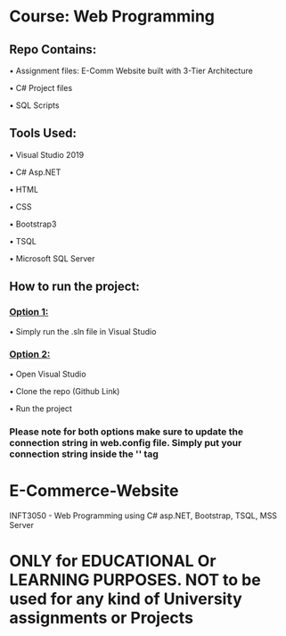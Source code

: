 <h1>Course: Web Programming</h1>

<h2>Repo Contains:</h2>
<p>&bull; Assignment files: E-Comm Website built with 3-Tier Architecture</p>
<p>&bull; C# Project files</p>
<p>&bull; SQL Scripts</p>

<h2>Tools Used:</h2>
<p>&bull; Visual Studio 2019</p>
<p>&bull; C# Asp.NET</p>
<p>&bull; HTML</p>
<p>&bull; CSS</p>
<p>&bull; Bootstrap3</p>
<p>&bull; TSQL</p>
<p>&bull; Microsoft SQL Server</p>

<h2>How to run the project:</h2>

<h3><u>Option 1:</u></h3>
<p>&bull; Simply run the .sln file in Visual Studio</p>

<h3><u>Option 2:</u></h3>
<p>&bull; Open Visual Studio</p>
<p>&bull; Clone the repo (Github Link)</p>
<p>&bull; Run the project</p>

<h3>Please note for both options make sure to update the connection string in web.config file. Simply put your connection string inside the '<connectionStrings>' tag </h3>



# E-Commerce-Website
INFT3050 - Web Programming using C# asp.NET, Bootstrap, TSQL, MSS Server
# ONLY for EDUCATIONAL Or LEARNING PURPOSES. NOT to be used for any kind of University assignments or Projects

